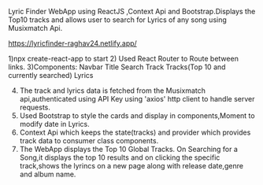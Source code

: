 Lyric Finder WebApp using ReactJS ,Context Api and Bootstrap.Displays the Top10 tracks and allows user to search for Lyrics of any song using Musixmatch Api.

https://lyricfinder-raghav24.netlify.app/


1)npx create-react-app to start 
2) Used React Router to Route between links.
3)Components:
        Navbar
        Title
        Search
        Track
        Tracks(Top 10 and currently searched)
        Lyrics
        
 4) The track and lyrics data is fetched from the Musixmatch api,authenticated using API Key using 'axios' http client to handle server requests.
 5) Used Bootstrap to style the cards and display in components,Moment to modify date in Lyrics.
 6) Context Api which keeps the state(tracks) and provider which provides track data to consumer class components.
 7) The WebApp displays the Top 10 Global Tracks. On Searching for a Song,it displays the top 10 results and on clicking the specific track,shows the lyrincs on a new page along with release date,genre and album name.
